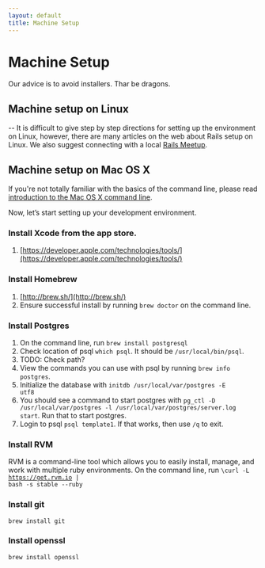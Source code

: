 ```yaml
---
layout: default
title: Machine Setup
---
```


Machine Setup
===

Our advice is to avoid installers. Thar be dragons.

## Machine setup on Linux
--
It is difficult to give step by step directions for setting up the environment on Linux, however, there are many articles on the web about Rails setup on Linux.  We also suggest connecting with a local [Rails Meetup](http://www.meetup.com/find/?keywords=rails).

## Machine setup on Mac OS X
If you're not totally familiar with the basics of the command line, please read [introduction to the Mac OS X command line](http://blog.teamtreehouse.com/introduction-to-the-mac-os-x-command-line).

Now, let’s start setting up your development environment.

### Install Xcode from the app store.

1. [https://developer.apple.com/technologies/tools/](https://developer.apple.com/technologies/tools/)

### Install Homebrew

1. [http://brew.sh/](http://brew.sh/)
2. Ensure successful install by running <code>brew doctor</code> on the command line.


### Install Postgres
1. On the command line, run <code>brew install postgresql</code>
1. Check location of psql <code>which psql</code>.  It should be <code>/usr/local/bin/psql</code>.
666. TODO: Check path?
1. View the commands you can use with psql by running <code>brew info postgres</code>.
1. Initialize the database with <code>initdb /usr/local/var/postgres -E utf8</code>
1. You should see a command to start postgres with <code>pg_ctl -D /usr/local/var/postgres -l /usr/local/var/postgres/server.log start</code>. Run that to start postgres.
1. Login to psql <code>psql template1</code>.  If that works, then use <code>/q</code> to exit.

### Install RVM
RVM is a command-line tool which allows you to easily install, manage, and work with multiple ruby environments. On the command line, run <code>\curl -L https://get.rvm.io | bash -s stable --ruby</code>

### Install git
<code>brew install git</code>

### Install openssl
<code>brew install openssl</code>